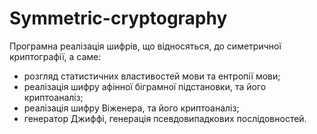 # Symmetric-cryptography

Програмна реалізація шифрів, що відносяться, до симетричної криптографії, а саме:
  - розгляд статистичних властивостей мови та ентропії мови;
  - реалізація шифру афінної біграмної підстановки, та його криптоаналіз;
  - реалізація шифру Віженера, та його криптоаналіз;
  - генератор Джиффі, генерація псевдовипадкових послідовностей.
